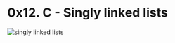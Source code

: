 # 0x12. C - Singly linked lists

![singly linked lists](https://external-content.duckduckgo.com/iu/?u=https%3A%2F%2Fcdn.shortpixel.ai%2Fclient%2Fq_glossy%2Cret_img%2Cw_750%2Fhttps%3A%2F%2Fsimplesnippets.tech%2Fwp-content%2Fuploads%2F2019%2F06%2Fsingly-linked-list-data-structure.jpg&f=1&nofb=1&ipt=efae0ce8960a631a9dbe30d7f52241f3fd970f9df725e16c1588b1eaf99b5a77&ipo=images)
